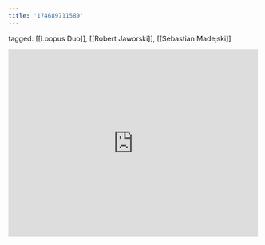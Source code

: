 ```yaml
---
title: '174689711589'
---
```

tagged: [[Loopus Duo]], [[Robert Jaworski]], [[Sebastian Madejski]]
<iframe allow="accelerometer; autoplay; clipboard-write; encrypted-media; gyroscope; picture-in-picture" allowfullscreen="" frameborder="0" height="375" id="youtube_iframe" src="https://www.youtube.com/embed/UNhG6DBnv1Q?feature=oembed&amp;enablejsapi=1&amp;origin=https://safe.txmblr.com&amp;wmode=opaque" width="500"></iframe>